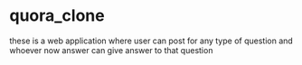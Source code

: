 # quora_clone
these is a web application where user can post for any type of question and whoever now answer can give answer to that question 

